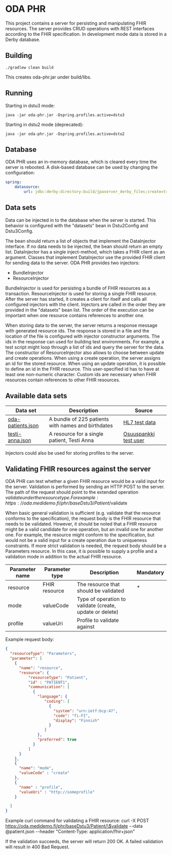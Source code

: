 # ODA PHR

This project contains a server for persisting and manipulating FHIR resources. 
The server provides CRUD operations with REST interfaces according to the FHIR 
specification. In development mode data is stored in a Derby database.

## Building

    ./gradlew clean build
    
This creates oda-phr.jar under build/libs.

## Running

Starting in dstu3 mode:

    java -jar oda-phr.jar -Dspring.profiles.active=dstu3

Starting in dstu2 mode (deprecated):

    java -jar oda-phr.jar -Dspring.profiles.active=dstu2

## Database
ODA PHR uses an in-memory database, which is cleared every time the server is 
rebooted. A disk-based database can be used by changing the configuration:

```yml
spring:
    datasource:
        url: jdbc:derby:directory:build/jpaserver_derby_files;create=true   
```

## Data sets        
Data can be injected in to the database when the server is started. This 
behavior is configured with the "datasets" bean in Dstu2Config and Dstu3Config.

The bean should return a list of objects that implement the DataInjector 
interface. If no data needs to be injected, the bean should return an empty 
list. DataInjector has a single inject-method, which takes a FHIR client as an 
argument. Classes that implement DataInjector use the provided FHIR client for 
sending data to the server. ODA PHR provides two injectors: 
- BundleInjector
- ResourceInjector

BundleInjector is used for persisting a bundle of FHIR resources as a 
transaction. ResourceInjector is used for storing a single FHIR resource. After 
the server has started, it creates a client for itself and calls all configured 
injectors with the client. Injectors are called in the order they are provided 
in the "datasets" bean list. The order of the execution can be important when 
one resource contains references to another one. 

When storing data to the server, the server returns a response message with 
generated resource ids. The response is stored in a file and the location of 
the file is configured with injector constructor arguments. The ids in the 
response can used for building test environments. For example, a test script 
might loop through a list of ids and query the server for the data. The 
constructor of ResourceInjector also allows to choose between update and create 
operations. When using a create operation, the server assigns an id for the 
stored resource. When using an update operation, it is possible to define an id 
in the FHIR resource. This user-specified id has to have at least one 
non-numeric character. Custom ids are necessary when FHIR resources contain 
references to other FHIR resources. 



## Available data sets

| Data set | Description | Source |
| ---- | ------- | ------- |
| [oda-patients.json](src/main/resources/oda-patients.json) | A bundle of 225 patients with names and birthdates | [HL7 test data](https://www.hl7.org/FHIR/2017Jan/downloads.html) |
| [testi-anna.json](src/main/resources/testi-anna.json) | A resource for a single patient, Testi Anna | [Osuuspankki test user](https://support.signicat.com/display/S2/Finnish+Tupas+test+info)|

Injectors could also be used for storing profiles to the server.


## Validating FHIR resources against the server

ODA PHR can test whether a given FHIR resource would be a valid input for the server. Validation is performed by sending an HTTP POST to the server. The path of the request should point to the extended operation $validate under the resource type. For example:     
https://oda.medidemo.fi/phr/baseDstu3/Patient/$validate

When basic general validation is sufficient (e.g. validate that the resource conforms to the specification), the request body is the FHIR resource that needs to be validated. However, it should be noted that a FHIR resource might be a valid candidate for one operation, but an invalid one for another one. For example, the resource might conform to the specification, but would not be a valid input for a create operation due to uniqueness constraints. If more strict validation is needed, the request body should be a Parameters resource. In this case, it is possible to supply a profile and a validation mode in addition to the actual FHIR resource.

| Parameter name | Parameter type | Description | Mandatory |
| ---- | ------- | ------- | ------- |
| resource | FHIR resource | The resource that should be validated | * |
| mode | valueCode | Type of operation to validate (create, update or delete) |  | 
| profile | valueUri | Profile to validate against |  |

Example request body: 
```json
{
  "resourceType": "Parameters",
  "parameter": [
    {
      "name": "resource",
      "resource": {
          "resourceType": "Patient",
          "id" : "PATIENT1",
          "communication": [
            {
              "language": {
                 "coding": [
                   {
                     "system": "urn:ietf:bcp:47",
                     "code": "fi-FI",
                     "display": "Finnish"
                   }
                 ]
              },
              "preferred": true
            }
          ]
      }  
    },
    {
      "name": "mode",
      "valueCode" : "create"
    },
    {
      "name" : "profile",
      "valueUri" : "http://someprofile"
    }

  ]
} 
```

Example curl command for validating a FHIR resource: 
curl -X POST https://oda.medidemo.fi/phr/baseDstu3/Patient/\$validate --data @patient.json --header "Content-Type: application/fhir+json"

If the validation succeeds, the server will return 200 OK. A failed validation will result in 400 Bad Request. 
